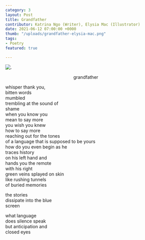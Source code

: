 ```yaml
---
category: 3
layout: Post
title: Grandfather
contributor: Katrina Ngo (Writer), Elysia Mac (Illustrator)
date: 2021-06-12 07:00:00 +0000
thumb: "/uploads/grandfather-elysia-mac.png"
tags: 
- Poetry
featured: true

---
```



<div class="grandfather-mobile">
<img src="{{ site.baseurl }}{{ page.thumb }}" alt=".">
</div>

<div class="grandfather-main">
<p style="margin-left: auto; margin-right: auto; width: fit-content">grandfather<p>
<p>whisper thank you,<br/>
bitten words<br/>
mumbled<br/>
trembling at the sound of<br/>
shame<br/>
when you know you<br/>
mean to say more<br/>
you wish you knew<br/>
how to say more<br/>
reaching out for the tones<br/>
of a language that is supposed to be yours<br/>
how do you even begin as he<br/>
traces history<br/>
on his left hand and<br/>
hands you the remote<br/>
with his right<br/>
green veins splayed on skin<br/>
like rushing tunnels<br/>
of buried memories</p>
<p>the stories<br/>
dissipate into the blue<br/>
screen</p>
<p>what language<br/>
does silence speak<br/>
but anticipation and<br/>
closed eyes</p>
</div>
